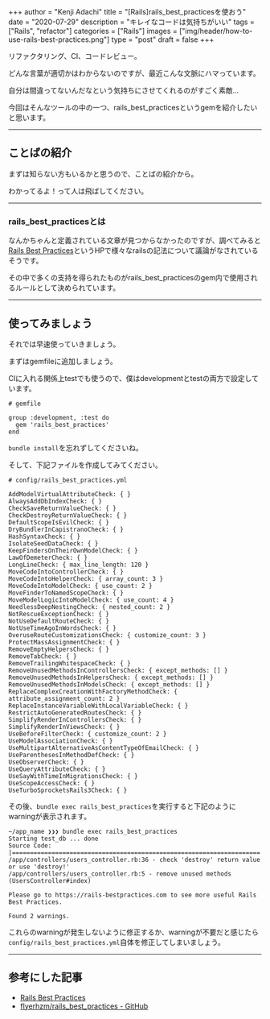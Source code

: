 +++
author = "Kenji Adachi"
title = "[Rails]rails_best_practicesを使おう"
date = "2020-07-29"
description = "キレイなコードは気持ちがいい"
tags = ["Rails", "refactor"]
categories = ["Rails"]
images  = ["img/header/how-to-use-rails-best-practices.png"]
type = "post"
draft =  false
+++

リファクタリング、CI、コードレビュー。

どんな言葉が適切かはわからないのですが、最近こんな文脈にハマっています。

自分は間違ってないんだなという気持ちにさせてくれるのがすごく素敵…

今回はそんなツールの中の一つ、rails_best_practicesというgemを紹介したいと思います。

-------

<!--more-->

## ことばの紹介

まずは知らない方もいるかと思うので、ことばの紹介から。

わかってるよ！って人は飛ばしてください。

-------

### rails_best_practicesとは

なんかちゃんと定義されている文章が見つからなかったのですが、調べてみると[Rails Best Practices](https://rails-bestpractices.com/)というHPで様々なrailsの記法について議論がなされているそうです。

その中で多くの支持を得られたものがrails_best_practicesのgem内で使用されるルールとして決められています。

-------

## 使ってみましょう

それでは早速使っていきましょう。

まずはgemfileに追加しましょう。

CIに入れる関係上testでも使うので、僕はdevelopmentとtestの両方で設定しています。

```
# gemfile

group :development, :test do
  gem 'rails_best_practices'
end

```

`bundle install`を忘れずしてくださいね。

そして、下記ファイルを作成してみてください。

```
# config/rails_best_practices.yml

AddModelVirtualAttributeCheck: { }
AlwaysAddDbIndexCheck: { }
CheckSaveReturnValueCheck: { }
CheckDestroyReturnValueCheck: { }
DefaultScopeIsEvilCheck: { }
DryBundlerInCapistranoCheck: { }
HashSyntaxCheck: { }
IsolateSeedDataCheck: { }
KeepFindersOnTheirOwnModelCheck: { }
LawOfDemeterCheck: { }
LongLineCheck: { max_line_length: 120 }
MoveCodeIntoControllerCheck: { }
MoveCodeIntoHelperCheck: { array_count: 3 }
MoveCodeIntoModelCheck: { use_count: 2 }
MoveFinderToNamedScopeCheck: { }
MoveModelLogicIntoModelCheck: { use_count: 4 }
NeedlessDeepNestingCheck: { nested_count: 2 }
NotRescueExceptionCheck: { }
NotUseDefaultRouteCheck: { }
NotUseTimeAgoInWordsCheck: { }
OveruseRouteCustomizationsCheck: { customize_count: 3 }
ProtectMassAssignmentCheck: { }
RemoveEmptyHelpersCheck: { }
RemoveTabCheck: { }
RemoveTrailingWhitespaceCheck: { }
RemoveUnusedMethodsInControllersCheck: { except_methods: [] }
RemoveUnusedMethodsInHelpersCheck: { except_methods: [] }
RemoveUnusedMethodsInModelsCheck: { except_methods: [] }
ReplaceComplexCreationWithFactoryMethodCheck: { attribute_assignment_count: 2 }
ReplaceInstanceVariableWithLocalVariableCheck: { }
RestrictAutoGeneratedRoutesCheck: { }
SimplifyRenderInControllersCheck: { }
SimplifyRenderInViewsCheck: { }
UseBeforeFilterCheck: { customize_count: 2 }
UseModelAssociationCheck: { }
UseMultipartAlternativeAsContentTypeOfEmailCheck: { }
UseParenthesesInMethodDefCheck: { }
UseObserverCheck: { }
UseQueryAttributeCheck: { }
UseSayWithTimeInMigrationsCheck: { }
UseScopeAccessCheck: { }
UseTurboSprocketsRails3Check: { }

```

その後、`bundle exec rails_best_practices`を実行すると下記のようにwarningが表示されます。

```
~/app_name ❯❯❯ bundle exec rails_best_practices
Starting test_db ... done
Source Code: |=====================================================================|
/app/controllers/users_controller.rb:36 - check 'destroy' return value or use 'destroy!'
/app/controllers/users_controller.rb:5 - remove unused methods (UsersController#index)

Please go to https://rails-bestpractices.com to see more useful Rails Best Practices.

Found 2 warnings.

```

これらのwarningが発生しないように修正するか、warningが不要だと感じたら`config/rails_best_practices.yml`自体を修正してしまいましょう。

-------

## 参考にした記事

- [Rails Best Practices](https://rails-bestpractices.com/)
- [flyerhzm/rails_best_practices - GitHub](https://github.com/flyerhzm/rails_best_practices)
